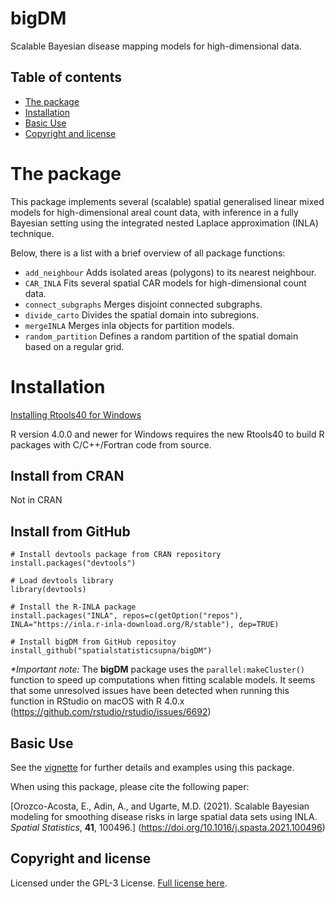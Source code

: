 # bigDM
Scalable Bayesian disease mapping models for high-dimensional data.

## Table of contents

- [The package](#the-package)
- [Installation](#installation)
- [Basic Use](#basic-use)
- [Copyright and license](#copyright-and-license)


# The package
This package implements several (scalable) spatial generalised linear mixed models for high-dimensional areal count
data, with inference in a fully Bayesian setting using the integrated nested Laplace approximation
(INLA) technique.

Below, there is a list with a brief overview of all package functions:

* ```add_neighbour``` Adds isolated areas (polygons) to its nearest neighbour.
* ```CAR_INLA``` Fits several spatial CAR models for high-dimensional count data.
* ```connect_subgraphs``` Merges disjoint connected subgraphs.
* ```divide_carto``` Divides the spatial domain into subregions.
* ```mergeINLA``` Merges inla objects for partition models.
* ```random_partition``` Defines a random partition of the spatial domain based on a regular grid.


# Installation

[Installing Rtools40 for Windows](https://cran.r-project.org/bin/windows/Rtools/)

R version 4.0.0 and newer for Windows requires the new Rtools40 to build R packages with C/C++/Fortran code from source.


## Install from CRAN
Not in CRAN

## Install from GitHub
```
# Install devtools package from CRAN repository
install.packages("devtools")

# Load devtools library
library(devtools)

# Install the R-INLA package
install.packages("INLA", repos=c(getOption("repos"), INLA="https://inla.r-inla-download.org/R/stable"), dep=TRUE)

# Install bigDM from GitHub repositoy
install_github("spatialstatisticsupna/bigDM")
```

_*Important note:_ The __bigDM__ package uses the `parallel:makeCluster()` function to speed up computations when fitting scalable models. It seems that some unresolved issues have been detected when running this function in RStudio on macOS with R 4.0.x (https://github.com/rstudio/rstudio/issues/6692)

## Basic Use
See the [vignette](https://emi-sstcdapp.unavarra.es/bigDM/bigDM.html) for further details and examples using this package.

When using this package, please cite the following paper:

[Orozco-Acosta, E., Adin, A., and Ugarte, M.D. (2021). Scalable Bayesian modeling for smoothing disease risks in large spatial data sets using INLA. _Spatial Statistics_, __41__, 100496.] (https://doi.org/10.1016/j.spasta.2021.100496)


## Copyright and license
Licensed under the GPL-3 License. [Full license here](/LICENSE.md).
